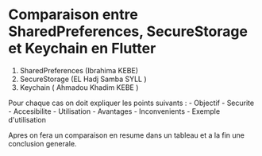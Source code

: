 # Comparaison entre SharedPreferences, SecureStorage et Keychain en Flutter
  
   1. SharedPreferences (Ibrahima KEBE)
   2. SecureStorage (EL Hadj Samba SYLL )
   3. Keychain ( Ahmadou Khadim KEBE )

   Pour chaque cas on doit expliquer les points suivants :
    - Objectif
    - Securite
    - Accesibilite
    - Utilisation
    - Avantages
    - Inconvenients
    - Exemple d'utilisation

   Apres on fera un comparaison en resume dans un tableau  et a la fin une conclusion generale.
